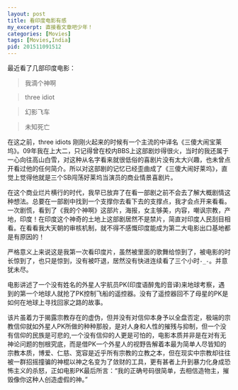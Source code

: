 ```yaml
---
layout: post
title: 看印度电影有感
my_excerpt: 直接看文章吧少年！
categories: [Movies]
tags: [Movies,India]
pid: 201511091512
---
```


最近看了几部印度电影：

> 我滴个神啊

> three idiot

> 幻影飞车

> 未知死亡

在这之前，three idiots 刚刚火起来的时候有一个主流的中译名《三傻大闹宝莱坞》。09年我在上大二，只记得曾在校内BBS上这部剧炒得很火，当时的我还属于一心向往高山白雪，对这种从名字看来就很低俗的喜剧片没有太大兴趣，也未曾点开看过他的任何简介。所以对这部剧的记忆已经歪曲成了《三傻大闹好莱坞》，直觉上觉得他就是三个SB闯荡好莱坞当演员的商业情景喜剧片。

在这个商业烂片横行的时代，我早已放弃了在看一部剧之前不会去了解大概剧情这种想法。总要在一部剧中找到一个支撑你去看下去的支撑点，我才会点开来看看。一次剧慌，看到了《我的个神啊》这部片，海报，女主够美，内容，嘲讽宗教，产地，印度！在印度这个神奇的土地上这部剧居然不是禁片，简直对印度人民刮目相看。在看看我大天朝的审核机制，就不得不感慨印度能成为第二大电影出口基地都是有原因的！

严格意义上来说这是我第一次看印度片，虽然被里面的歌舞给惊到了，被电影的时长惊到了，也只是惊到，没有被吓退，居然没有快进连续看了三个小时`-_-`。并意犹未尽。

电影讲述了一个没有姓名的外星人宇航员PK(印度语醉鬼的音译)来地球考察，遇到的第一个地球人就抢了PK控制飞船的遥控器。没有了遥控器回不了母星的PK是如何在地球上寻找回家之路的故事。
 
该片虽着力于揭露宗教存在的虚伪，但并没有对信仰本身予以全盘否定，极端的宗教信仰就如外星人PK所做的种种那般，是对人身和人性的摧残与抑制，但一个没有信仰的民族是可悲的,一个没有信仰的人更是可怕的，电影本质并非是在对有无神论问题的刨根究底，而是借PK一个外星人的视野告解着本最为简单人尽皆知的宗教本质，博爱、仁慈、宽容是近乎所有宗教的立教之本，但在现实中宗教却往往被一群招摇撞骗的神棍以神之名变为了敛财的工具，更有甚者上升到暴力化身成恐怖主义的杀怒，正如电影PK最后所言：“我的正确号码很简单，去相信造物主，摧毁像你这种人创造虚假的神。”

       